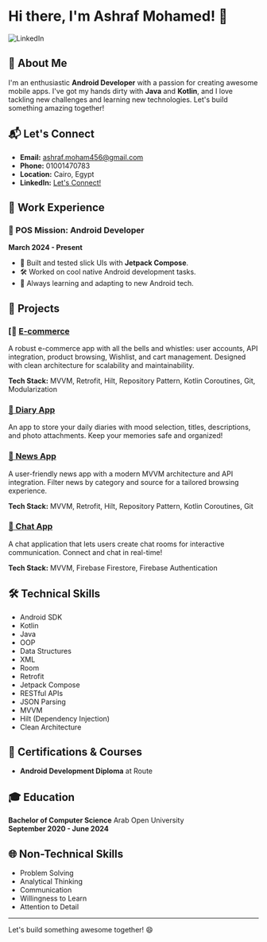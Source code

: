 # Hi there, I'm Ashraf Mohamed! 👋

![LinkedIn](http://www.linkedin.com/in/ashraf-mohamed-121b27241)

## 🚀 About Me

I'm an enthusiastic **Android Developer** with a passion for creating awesome mobile apps. I've got my hands dirty with **Java** and **Kotlin**, and I love tackling new challenges and learning new technologies. Let's build something amazing together!

## 📬 Let's Connect

- **Email:** [ashraf.moham456@gmail.com](mailto:ashraf.moham456@gmail.com)
- **Phone:** 01001470783
- **Location:** Cairo, Egypt
- **LinkedIn:** [Let's Connect!](http://www.linkedin.com/in/ashraf-mohamed-121b27241)

## 💼 Work Experience

### 🏢 POS Mission: Android Developer
**March 2024 - Present**

- 🚀 Built and tested slick UIs with **Jetpack Compose**.
- 🛠️ Worked on cool native Android development tasks.
- 🌱 Always learning and adapting to new Android tech.

## 🌟 Projects

### [🛒 [E-commerce](https://github.com/Ashraf4567/E-commerce-compose-)
A robust e-commerce app with all the bells and whistles: user accounts, API integration, product browsing, Wishlist, and cart management. Designed with clean architecture for scalability and maintainability.

**Tech Stack:** MVVM, Retrofit, Hilt, Repository Pattern, Kotlin Coroutines, Git, Modularization

### [📓 Diary App](https://github.com/Ashraf4567/To-Do-App)
An app to store your daily diaries with mood selection, titles, descriptions, and photo attachments. Keep your memories safe and organized!

### [📰 News App](https://github.com/Ashraf4567/News-App)
A user-friendly news app with a modern MVVM architecture and API integration. Filter news by category and source for a tailored browsing experience.

**Tech Stack:** MVVM, Retrofit, Hilt, Repository Pattern, Kotlin Coroutines, Git

### [💬 Chat App](https://github.com/Ashraf4567/chat-App)
A chat application that lets users create chat rooms for interactive communication. Connect and chat in real-time!

**Tech Stack:** MVVM, Firebase Firestore, Firebase Authentication

## 🛠️ Technical Skills

- Android SDK
- Kotlin
- Java
- OOP
- Data Structures
- XML
- Room
- Retrofit
- Jetpack Compose
- RESTful APIs
- JSON Parsing
- MVVM
- Hilt (Dependency Injection)
- Clean Architecture

## 🏅 Certifications & Courses

- **Android Development Diploma** at Route

## 🎓 Education

**Bachelor of Computer Science**
Arab Open University  
**September 2020 - June 2024**

## 🌐 Non-Technical Skills

- Problem Solving
- Analytical Thinking
- Communication
- Willingness to Learn
- Attention to Detail

---

Let's build something awesome together! 😄

